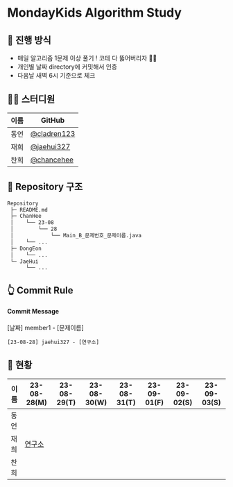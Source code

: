 # MondayKids Algorithm Study

## 🥇 진행 방식

- 매일 알고리즘 1문제 이상 풀기 ! 코테 다 뚫어버리자 👊🏻
- 개인별 날짜 directory에 커밋해서 인증
- 다음날 새벽 6시 기준으로 체크

## 👨‍💻 스터디원

| 이름 | GitHub                                       |
| ---- | -------------------------------------------- |
| 동언 | [@cladren123](https://github.com/cladren123) |
| 재희 | [@jaehui327](https://github.com/jaehui327)   |
| 찬희 | [@chancehee](https://github.com/chancehee)   |

## 📑 Repository 구조

```bash
Repository
 ├─ README.md
 ├─ ChanHee
 │    └── 23-08
 │        └── 28
 │            └── Main_B_문제번호_문제이름.java
 │    └── ...
 ├─ DongEon
 │    └── ...
 └─ JaeHui
      └── ...
```

## 👆 Commit Rule

#### Commit Message

[날짜] member1 - [문제이름]

```
[23-08-28] jaehui327 - [연구소]
```

## 📝 현황

| 이름 | 23-08-28(M)                                     | 23-08-29(T) | 23-08-30(W) | 23-08-31(T) | 23-09-01(F) | 23-09-02(S) | 23-09-03(S) |
| ---- | ----------------------------------------------- | ----------- | ----------- | ----------- | ----------- | ----------- | ----------- |
| 동언 |                                                 |             |             |             |             |             |             |
| 재희 | [연구소](https://www.acmicpc.net/problem/14502) |             |             |             |             |             |             |
| 찬희 |                                                 |             |             |             |             |             |             |

